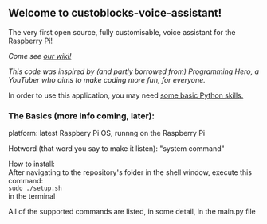 ## Welcome to custoblocks-voice-assistant!
  The very first open source, fully customisable, voice assistant for the Raspberry Pi!

<i>Come see [our wiki!](https://github.com/abraha2/custoblocks-voice-assistant/wiki)</i>

  <i>This code was inspired by (and partly borrowed from) Programming Hero, a YouTuber who aims to make coding more fun, for everyone.</i>

In order to use this application, you may need [some basic Python skills.](https://www.learnpython.org/)

### The Basics (more info coming, later):

platform: latest Raspbery Pi OS, runnng on the Raspberry Pi

Hotword (that word you say to make it listen): "system command"

How to install:<br>
After navigating to the repository's folder in the shell window, execute this command:<br>
`sudo ./setup.sh`<br>
in the terminal

All of the supported commands are listed, in some detail, in the main.py file
